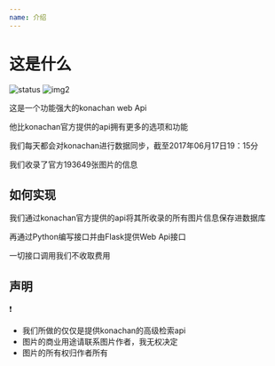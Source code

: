 ```yaml
---		
name: 介绍		
---		
```


# 这是什么	

![status](https://img.shields.io/badge/Print.Moe-Indevelopment-green.svg)
![img2](https://img.shields.io/badge/current-Safe%20Only-green.svg)

这是一个功能强大的konachan web Api

他比konachan官方提供的api拥有更多的选项和功能

我们每天都会对konachan进行数据同步，截至2017年06月17日19：15分

我们收录了官方193649张图片的信息
	
## 如何实现		
		
我们通过konachan官方提供的api将其所收录的所有图片信息保存进数据库

再通过Python编写接口并由Flask提供Web Api接口

一切接口调用我们不收取费用

## 声明
:exclamation:

- 我们所做的仅仅是提供konachan的高级检索api
- 图片的商业用途请联系图片作者，我无权决定
- 图片的所有权归作者所有
